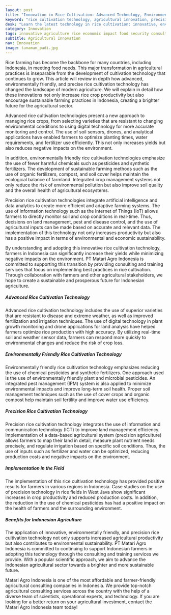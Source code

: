 ```yaml
---
layout: post
title: "Innovation in Rice Cultivation: Advanced Technology, Environmentally Friendly, and Precision"
keyword: "rice cultivation technology, agricultural innovation, precision cultivation, environmentally friendly agriculture, agricultural consultant, integrated agricultural training, PT Matari Agro Indonesia"
desk: "Learn the latest technology in rice cultivation: innovative, environmentally friendly, and precise to increase agricultural productivity with PT Matari Agro Indonesia"
category: Innovation
tags: innovative agriculture rice economic impact food security consultant
subtitle: Agricultural Innovation
nav: Innovation
image: tanaman_padi.jpg
---
```


Rice farming has become the backbone for many countries, including Indonesia, in meeting food needs. This major transformation in agricultural practices is inseparable from the development of cultivation technology that continues to grow. This article will review in depth how advanced, environmentally friendly, and precise rice cultivation technology has changed the landscape of modern agriculture. We will explain in detail how these innovations not only increase rice crop productivity but also encourage sustainable farming practices in Indonesia, creating a brighter future for the agricultural sector.

Advanced rice cultivation technologies present a new approach to managing rice crops, from selecting varieties that are resistant to changing environmental conditions to using digital technology for more accurate monitoring and control. The use of soil sensors, drones, and analytical applications have enabled farmers to optimize planting times, water requirements, and fertilizer use efficiently. This not only increases yields but also reduces negative impacts on the environment.

In addition, environmentally friendly rice cultivation technologies emphasize the use of fewer harmful chemicals such as pesticides and synthetic fertilizers. The development of sustainable farming methods such as the use of organic fertilizers, compost, and soil cover helps maintain the ecological balance of farmland. Integrated crop management systems not only reduce the risk of environmental pollution but also improve soil quality and the overall health of agricultural ecosystems.

Precision rice cultivation technologies integrate artificial intelligence and data analytics to create more efficient and adaptive farming systems. The use of information technology such as the Internet of Things (IoT) allows farmers to directly monitor soil and crop conditions in real-time. Thus, decisions on land management, pest and disease control, and the use of agricultural inputs can be made based on accurate and relevant data. The implementation of this technology not only increases productivity but also has a positive impact in terms of environmental and economic sustainability.

By understanding and adopting this innovative rice cultivation technology, farmers in Indonesia can significantly increase their yields while minimizing negative impacts on the environment. PT Matari Agro Indonesia is committed to supporting this transition by providing consulting and training services that focus on implementing best practices in rice cultivation. Through collaboration with farmers and other agricultural stakeholders, we hope to create a sustainable and prosperous future for Indonesian agriculture.

##### Advanced Rice Cultivation Technology

Advanced rice cultivation technology includes the use of superior varieties that are resistant to disease and extreme weather, as well as improved fertilization and irrigation techniques. The use of digital technology in plant growth monitoring and drone applications for land analysis have helped farmers optimize rice production with high accuracy. By utilizing real-time soil and weather sensor data, farmers can respond more quickly to environmental changes and reduce the risk of crop loss.

##### Environmentally Friendly Rice Cultivation Technology

Environmentally friendly rice cultivation technology emphasizes reducing the use of chemical pesticides and synthetic fertilizers. One approach used is the use of environmentally friendly plant and microbial pesticides. An integrated pest management (IPM) system is also applied to minimize environmental impacts and improve long-term soil health. Proper soil management techniques such as the use of cover crops and organic compost help maintain soil fertility and improve water use efficiency.

##### Precision Rice Cultivation Technology

Precision rice cultivation technology integrates the use of information and communication technology (ICT) to improve land management efficiency. Implementation of a data-based agricultural system (precision agriculture) allows farmers to map their land in detail, measure plant nutrient needs precisely, and regulate irrigation based on specific soil conditions. Thus, the use of inputs such as fertilizer and water can be optimized, reducing production costs and negative impacts on the environment.

##### Implementation in the Field

The implementation of this rice cultivation technology has provided positive results for farmers in various regions in Indonesia. Case studies on the use of precision technology in rice fields in West Java show significant increases in crop productivity and reduced production costs. In addition, the reduction in the use of chemical pesticides has had a positive impact on the health of farmers and the surrounding environment.

##### Benefits for Indonesian Agriculture

The application of innovative, environmentally friendly, and precision rice cultivation technology not only supports increased agricultural productivity but also contributes to environmental sustainability. PT Matari Agro Indonesia is committed to continuing to support Indonesian farmers in adopting this technology through the consulting and training services we provide. With a popular scientific approach, we aim to advance the Indonesian agricultural sector towards a brighter and more sustainable future.

Matari Agro Indonesia is one of the most affordable and farmer-friendly agricultural consulting companies in Indonesia. We provide top-notch agricultural consulting services across the country with the help of a diverse team of scientists, operational experts, and technology. If you are looking for a better return on your agricultural investment, contact the Matari Agro Indonesia team today!